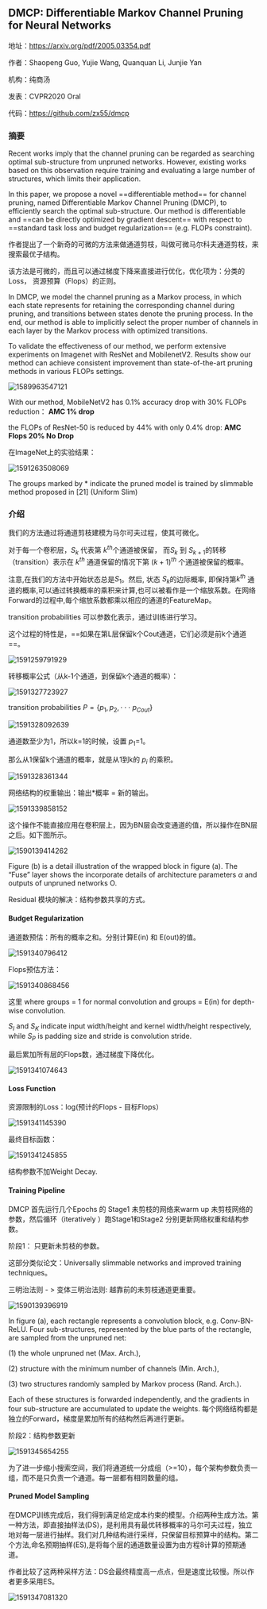 ## DMCP: Differentiable Markov Channel Pruning for Neural Networks

地址：https://arxiv.org/pdf/2005.03354.pdf

作者：Shaopeng Guo, Yujie Wang, Quanquan Li, Junjie Yan

机构：纯商汤

发表：CVPR2020 Oral

代码：https://github.com/zx55/dmcp



### 摘要

Recent works imply that the channel pruning can be regarded as searching optimal sub-structure from unpruned networks. However, existing works based on this observation require training and evaluating a large number of structures, which limits their application. 

In this paper, we propose a novel ==differentiable method== for channel pruning, named Differentiable Markov Channel Pruning (DMCP), to efficiently search the optimal sub-structure. Our method is differentiable and ==can be directly optimized by gradient descent== with respect to ==standard task loss and budget regularization== (e.g. FLOPs constraint). 

作者提出了一个新奇的可微的方法来做通道剪枝，叫做可微马尔科夫通道剪枝，来搜索最优子结构。

该方法是可微的，而且可以通过梯度下降来直接进行优化，优化项为：分类的Loss， 资源预算（Flops）的正则。

In DMCP, we model the channel pruning as a Markov process, in which each state represents for retaining the corresponding channel during pruning, and transitions between states denote the pruning process. In the end, our method is able to implicitly select the proper number of channels in each layer by the Markov process with optimized transitions. 

To validate the effectiveness of our method, we perform extensive experiments on Imagenet with ResNet and MobilenetV2. Results show our method can achieve consistent improvement than state-of-the-art pruning methods in various FLOPs settings. 

![1589963547121](D:\Notes\raw_images\1589963547121.png)

With our method, MobileNetV2 has 0.1% accuracy drop with 30% FLOPs reduction： **AMC 1% drop**

the FLOPs of ResNet-50 is reduced by 44% with only 0.4% drop: **AMC Flops 20% No Drop**

在ImageNet上的实验结果：

![1591263508069](D:\Notes\raw_images\1591263508069.png)

The groups marked by * indicate the pruned model is trained by slimmable method proposed in [21] (Uniform Slim)

### 介绍

我们的方法通过将通道剪枝建模为马尔可夫过程，使其可微化。

对于每一个卷积层，$S_k$ 代表第 $k^{th}$个通道被保留， 而$S_k$ 到 $S_{k+1}$的转移（transition）表示在 $k^{th}$ 通道保留的情况下第 $(k+1)^{th}$ 个通道被保留的概率。 

注意,在我们的方法中开始状态总是$S_1$。然后, 状态 $S_k$的边际概率, 即保持第$k^{th}$ 通道的概率,可以通过转换概率的乘积来计算,也可以被看作是一个缩放系数。在网络Forward的过程中,每个缩放系数都乘以相应的通道的FeatureMap。

 transition probabilities 可以参数化表示，通过训练进行学习。 

这个过程的特性是，==如果在第L层保留k个Cout通道，它们必须是前k个通道==。

![1591259791929](D:\Notes\raw_images\1591259791929.png)

转移概率公式（从k-1个通道，到保留k个通道的概率）：

![1591327723927](D:\Notes\raw_images\1591327723927.png)

transition probabilities $P = \{ p_1, p_2, \cdot\cdot\cdot \  p_{Cout} \}$

![1591328092639](D:\Notes\raw_images\1591328092639.png)

通道数至少为1，所以k=1的时候，设置 $p_1$=1。

那么从1保留k个通道的概率，就是从1到k的 $p_i$ 的乘积。

![1591328361344](D:\Notes\raw_images\1591328361344.png)

网络结构的权重输出：输出*概率 = 新的输出。

![1591339858152](D:\Notes\raw_images\1591339858152.png)

这个操作不能直接应用在卷积层上，因为BN层会改变通道的值，所以操作在BN层之后。如下图所示。

![1590139414262](D:\Notes\raw_images\1590139414262.png)

Figure (b) is a detail illustration of the wrapped block in figure (a). The “Fuse” layer shows the incorporate details of architecture parameters $\alpha$ and outputs of unpruned networks O. 

Residual 模块的解决：结构参数共享的方式。

#### Budget Regularization

通道数预估：所有的概率之和。分别计算E(in) 和 E(out)的值。

![1591340796412](D:\Notes\raw_images\1591340796412.png)

Flops预估方法：

![1591340868456](C:\Users\j00496872\AppData\Roaming\Typora\typora-user-images\1591340868456.png)

这里 where groups = 1 for normal convolution and groups = E(in) for depth-wise convolution. 

$S_I$ and $S_K$ indicate input width/height and kernel width/height respectively, while $S_P$ is padding size and stride is convolution stride.

最后累加所有层的Flops数，通过梯度下降优化。

![1591341074643](D:\Notes\raw_images\1591341074643.png)

#### Loss Function

资源限制的Loss：log(预计的Flops - 目标Flops）

![1591341145390](D:\Notes\raw_images\1591341145390.png)

最终目标函数：

![1591341245855](D:\Notes\raw_images\1591341245855.png)

结构参数不加Weight Decay.

#### Training Pipeline

DMCP 首先运行几个Epochs 的 Stage1 未剪枝的网络来warm up 未剪枝网络的参数，然后循环（iteratively ）跑Stage1和Stage2 分别更新网络权重和结构参数。  

阶段1： 只更新未剪枝的参数。

这部分类似论文：Universally slimmable networks and improved training techniques。

三明治法则 - > 变体三明治法则: 越靠前的未剪枝通道更重要。

![1590139396919](D:\Notes\raw_images\1590139396919.png)

In figure (a), each rectangle represents a convolution block, e.g. Conv-BN-ReLU. Four sub-structures, represented by the blue parts of the rectangle, are sampled from the unpruned net: 

(1) the whole unpruned net (Max. Arch.), 

(2) structure with the minimum number of channels (Min. Arch.), 

(3) two structures randomly sampled by Markov process (Rand. Arch.). 

Each of these structures is forwarded independently, and the gradients in four sub-structure are accumulated to update the weights.  每个网络结构都是独立的Forward，梯度是累加所有的结构然后再进行更新。

阶段2：结构参数更新

![1591345654255](D:\Notes\raw_images\1591345654255.png)

为了进一步缩小搜索空间，我们将通道统一分成组（>=10），每个架构参数负责一组，而不是只负责一个通道。每一层都有相同数量的组。

#### Pruned Model Sampling

在DMCP训练完成后，我们得到满足给定成本约束的模型。介绍两种生成方法。第一种方法，即直接抽样法(DS)，是利用具有最优转移概率的马尔可夫过程，独立地对每一层进行抽样。我们对几种结构进行采样，只保留目标预算中的结构。第二个方法,命名预期抽样(ES),是将每个层的通道数量设置为由方程8计算的预期通道。

作者比较了这两种采样方法：DS会最终精度高一点点，但是速度比较慢。所以作者更多采用ES。

![1591347081320](D:\Notes\raw_images\1591347081320.png)